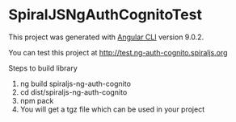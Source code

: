 # SpiralJSNgAuthCognitoTest

This project was generated with [Angular CLI](https://github.com/angular/angular-cli) version 9.0.2.

You can test this project at http://test.ng-auth-cognito.spiraljs.org


Steps to build library
1. ng build spiraljs-ng-auth-cognito
2. cd dist/spiraljs-ng-auth-cognito
3. npm pack
4. You will get a tgz file which can be used in your project